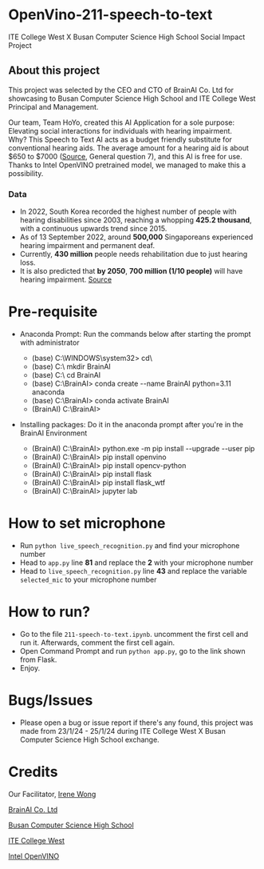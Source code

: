 # OpenVino-211-speech-to-text
ITE College West X Busan Computer Science High School Social Impact Project

## About this project
This project was selected by the CEO and CTO of BrainAI Co. Ltd for showcasing to Busan Computer Science High School and ITE College West Principal and Management.

Our team, Team HoYo, created this AI Application for a sole purpose: Elevating social interactions for individuals with hearing impairment.
<br>Why?
This Speech to Text AI acts as a budget friendly substitute for conventional hearing aids. The average amount for a hearing aid is about $650 to $7000 ([Source](https://www.sgh.com.sg/patient-care/specialties-services/hearing-aid-devices), General question 7), and this AI is free for use. Thanks to Intel OpenVINO pretrained model, we managed to make this a possibility.
<br>
### Data
- In 2022, South Korea recorded the highest number of people with hearing disabilities since 2003, reaching a whopping __425.2 thousand__, with a continuous upwards trend since 2015.
- As of 13 September 2022, around __500,000__ Singaporeans experienced hearing impairment and permanent deaf.
- Currently, __430 million__ people needs rehabilitation due to just hearing loss.
- It is also predicted that __by 2050__, __700 million (1/10 people)__ will have hearing impairment.
[Source](https://www.who.int/news-room/fact-sheets/detail/deafness-and-hearing-loss)

# Pre-requisite
- Anaconda Prompt: Run the commands below after starting the prompt with administrator
    - (base) C:\WINDOWS\system32> cd\
    - (base) C:\ mkdir BrainAI
    - (base) C:\ cd BrainAI
    - (base) C:\BrainAI> conda create --name BrainAI python=3.11 anaconda
    - (base) C:\BrainAI> conda activate BrainAI
    - (BrainAI) C:\BrainAI>

- Installing packages: Do it in the anaconda prompt after you're in the BrainAI Environment
    - (BrainAI) C:\BrainAI> python.exe -m pip install --upgrade --user pip
    - (BrainAI) C:\BrainAI> pip install openvino
    - (BrainAI) C:\BrainAI> pip install opencv-python
    - (BrainAI) C:\BrainAI> pip install flask
    - (BrainAI) C:\BrainAI> pip install flask_wtf
    - (BrainAI) C:\BrainAI> jupyter lab

# How to set microphone
- Run `python live_speech_recognition.py` and find your microphone number
- Head to `app.py` line __**81**__ and replace the __**2**__ with your microphone number
- Head to `live_speech_recognition.py` line __**43**__ and replace the variable `selected_mic` to your microphone number

# How to run?
- Go to the file `211-speech-to-text.ipynb`. uncomment the first cell and run it. Afterwards, comment the first cell again.
- Open Command Prompt and run `python app.py`, go to the link shown from Flask.
- Enjoy.

# Bugs/Issues
- Please open a bug or issue report if there's any found, this project was made from 23/1/24 - 25/1/24 during ITE College West X Busan Computer Science High School exchange.

# Credits
Our Facilitator, [Irene Wong](https://www.linkedin.com/in/irene-wong-56a88b237/)

[BrainAI Co. Ltd](https://brainai.kr/)

[Busan Computer Science High School](https://school.busanedu.net/pcs-h/main.do)

[ITE College West](https://www.ite.edu.sg/colleges/ite-college-west/)

[Intel OpenVINO](https://www.intel.com/content/www/us/en/developer/tools/openvino-toolkit/overview.html)
